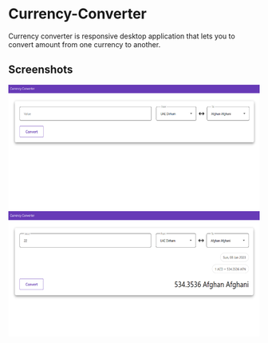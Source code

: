 # Currency-Converter
Currency converter is responsive desktop application that lets you to convert amount from one currency to another.

## Screenshots
<img src="Currency Converter/Images/img_1.png" alt="image-1" height="250px">  
<img src="Currency Converter/Images/img_2.png" alt="image-2" height="250px">
